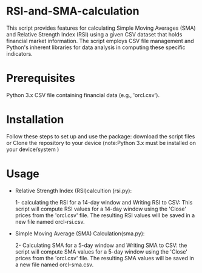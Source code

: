 # RSI-and-SMA-calculation
 This script  provides features for calculating Simple Moving Averages (SMA) and Relative Strength Index (RSI) using a given CSV dataset that holds financial market information. The script employs CSV file management and Python's inherent libraries for data analysis in computing these specific indicators.
 # Prerequisites
 Python 3.x CSV file containing financial data (e.g., 'orcl.csv').
 # Installation 
 Follow these steps to set up and use the package:
 download the script files or Clone the repository to your device (note:Python 3.x must be installed on your device/system ) 
 
 # Usage  
 * Relative Strength Index (RSI)calcultion (rsi.py):

    1- calculating the RSI for a 14-day window and Writing RSI to CSV:
 This script will compute RSI values for a 14-day window using the 'Close' prices from the 'orcl.csv' file. The resulting RSI values will 
 be saved in a new file named orcl-rsi.csv.
 
 * Simple Moving Average (SMA) Calculation(sma.py):

   2- Calculating SMA for a 5-day window and Writing SMA to CSV:
 the script will compute SMA values for a 5-day window using the 'Close' prices from the 'orcl.csv' file. The resulting SMA values will 
 be saved in a new file named orcl-sma.csv.

   
